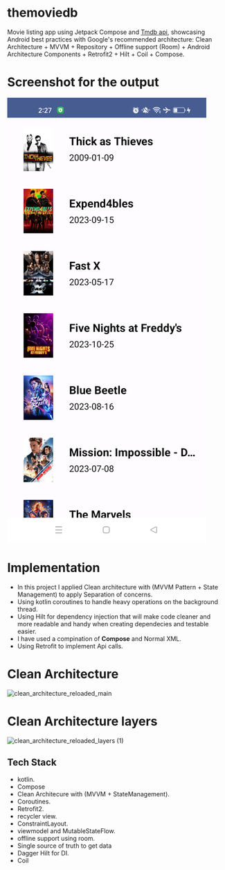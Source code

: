 # themoviedb
Movie listing app using Jetpack Compose and [Tmdb api](https://www.themoviedb.org/), showcasing Android best practices with Google's recommended architecture: Clean Architecture + MVVM + Repository + Offline support (Room) + Android Architecture Components + Retrofit2 + Hilt + Coil + Compose.

# Screenshot for the output
![Screenshot_20231123_142758.png](Screenshot_20231123_142758.png)
# Implementation
- In this project I applied Clean architecture with (MVVM Pattern + State Management) to apply Separation of concerns.
- Using kotlin coroutines to handle heavy operations on the background thread.
- Using Hilt for dependency injection that will make code cleaner and more readable and handy when creating dependecies and testable easier.
- I have used a compination of **Compose** and Normal XML.
- Using Retrofit to implement Api calls.

# Clean Architecture 
![clean_architecture_reloaded_main](https://user-images.githubusercontent.com/18033003/164913756-59ce32bb-ba5a-4f5b-ba44-64b046a297f4.png)

# Clean Architecture layers 
![clean_architecture_reloaded_layers (1)](https://user-images.githubusercontent.com/18033003/164913902-7cba853b-784e-4092-8d14-317838e4b2cd.png)

## Tech Stack
- kotlin.
- Compose
- Clean Architecure with (MVVM + StateManagement).
- Coroutines.
- Retrofit2.
- recycler view.
- ConstraintLayout.
- viewmodel and MutableStateFlow.
- offline support using room.
- Single source of truth to get data
- Dagger Hilt for DI.
- Coil
